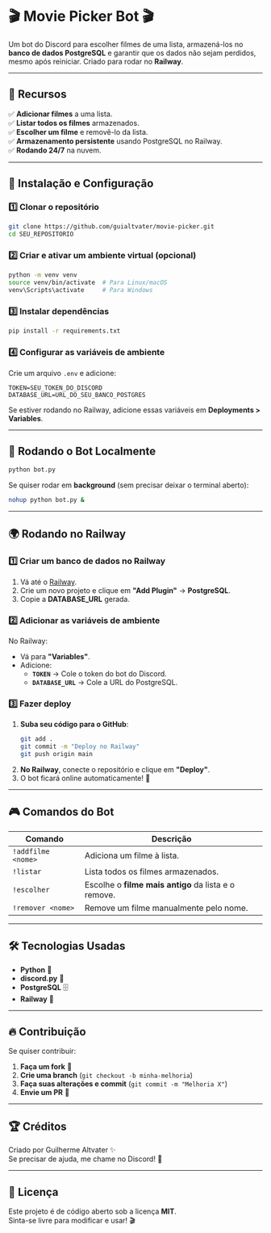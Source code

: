 # 🎬 Movie Picker Bot 🎬

Um bot do Discord para escolher filmes de uma lista, armazená-los no **banco de dados PostgreSQL** e garantir que os dados não sejam perdidos, mesmo após reiniciar. Criado para rodar no **Railway**.

---

## 🚀 **Recursos**
✅ **Adicionar filmes** a uma lista.  
✅ **Listar todos os filmes** armazenados.  
✅ **Escolher um filme** e removê-lo da lista.  
✅ **Armazenamento persistente** usando PostgreSQL no Railway.  
✅ **Rodando 24/7** na nuvem.  

---

## 🔧 **Instalação e Configuração**
### **1️⃣ Clonar o repositório**
```bash
git clone https://github.com/guialtvater/movie-picker.git
cd SEU_REPOSITORIO
```

### **2️⃣ Criar e ativar um ambiente virtual (opcional)**
```bash
python -m venv venv
source venv/bin/activate  # Para Linux/macOS
venv\Scripts\activate     # Para Windows
```

### **3️⃣ Instalar dependências**
```bash
pip install -r requirements.txt
```

### **4️⃣ Configurar as variáveis de ambiente**
Crie um arquivo `.env` e adicione:
```
TOKEN=SEU_TOKEN_DO_DISCORD
DATABASE_URL=URL_DO_SEU_BANCO_POSTGRES
```

Se estiver rodando no Railway, adicione essas variáveis em **Deployments > Variables**.

---

## 🚀 **Rodando o Bot Localmente**
```bash
python bot.py
```

Se quiser rodar em **background** (sem precisar deixar o terminal aberto):
```bash
nohup python bot.py &
```

---

## 🌍 **Rodando no Railway**
### **1️⃣ Criar um banco de dados no Railway**
1. Vá até o [Railway](https://railway.app/).
2. Crie um novo projeto e clique em **"Add Plugin"** → **PostgreSQL**.
3. Copie a **DATABASE_URL** gerada.

### **2️⃣ Adicionar as variáveis de ambiente**
No Railway:
- Vá para **"Variables"**.
- Adicione:
  - **`TOKEN`** → Cole o token do bot do Discord.
  - **`DATABASE_URL`** → Cole a URL do PostgreSQL.

### **3️⃣ Fazer deploy**
1. **Suba seu código para o GitHub**:
   ```bash
   git add .
   git commit -m "Deploy no Railway"
   git push origin main
   ```
2. **No Railway**, conecte o repositório e clique em **"Deploy"**.
3. O bot ficará online automaticamente! 🎉

---

## 🎮 **Comandos do Bot**
| Comando         | Descrição                                        |
|----------------|------------------------------------------------|
| `!addfilme <nome>` | Adiciona um filme à lista. |
| `!listar` | Lista todos os filmes armazenados. |
| `!escolher` | Escolhe o **filme mais antigo** da lista e o remove. |
| `!remover <nome>` | Remove um filme manualmente pelo nome. |

---

## 🛠 **Tecnologias Usadas**
- **Python** 🐍
- **discord.py** 🎤
- **PostgreSQL** 🗄
- **Railway** 🚆

---

## 🔥 **Contribuição**
Se quiser contribuir:
1. **Faça um fork** 🍴
2. **Crie uma branch** (`git checkout -b minha-melhoria`)
3. **Faça suas alterações e commit** (`git commit -m "Melhoria X"`)
4. **Envie um PR** 🚀

---

## 🏆 **Créditos**
Criado por Guilherme Altvater ✨  
Se precisar de ajuda, me chame no Discord! 📨  

---

## 📜 **Licença**
Este projeto é de código aberto sob a licença **MIT**.  
Sinta-se livre para modificar e usar! 🎬